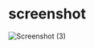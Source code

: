 # screenshot
![Screenshot (3)](https://user-images.githubusercontent.com/114049336/195027053-aba76453-2385-42a9-ac4f-1abf3b5e94da.png)
